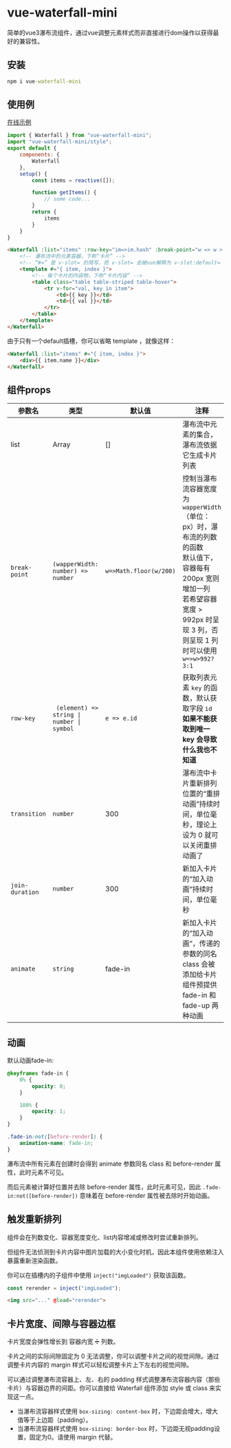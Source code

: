 # vue-waterfall-mini

简单的vue3瀑布流组件，通过vue调整元素样式而非直接进行dom操作以获得最好的兼容性。

## 安装

```cmd
npm i vue-waterfall-mini
```

## 使用例
[在线示例](https://dave-12138.github.io/vue-waterfall-mini/)
```javascript
import { Waterfall } from "vue-waterfall-mini";
import "vue-waterfall-mini/style";
export default {
    components: {
        Waterfall
    },
    setup() {
        const items = reactive([]);

        function getItems() {
            // some code...
        }
        return {
            items
        }
    }
}
```

```HTML
<Waterfall :list="items" :row-key="im=>im.hash" :break-point="w => w > 992?4:2" animate="fade-up" join-duration="1000">
    <!-- 瀑布流中的元素容器，下称“卡片” -->
    <!-- “#=” 是 v-slot= 的简写，而 v-slot= 会被vue解释为 v-slot:default= -->
    <template #="{ item, index }">
        <!-- 每个卡片的内容物，下称“卡片内容” -->
        <table class="table table-striped table-hover">
            <tr v-for="val, key in item">
                <td>{{ key }}</td>
                <td>{{ val }}</td>
            </tr>
        </table>
    </template>
</Waterfall>
```

由于只有一个default插槽，你可以省略 template ，就像这样：

```HTML
<Waterfall :list="items" #="{ item, index }">
    <div>{{ item.name }}</div>
</Waterfall>
```

## 组件props

参数名|类型|默认值|注释
-|-|-|-
list|Array|[]|瀑布流中元素的集合，瀑布流依据它生成卡片列表
`break-point` | `(wapperWidth: number) => number` | `w=>Math.floor(w/200)` |控制当瀑布流容器宽度为 `wapperWidth` （单位：px）时，瀑布流的列数的函数<br/>默认值下，容器每有 200px 宽则增加一列<br/>若希望容器宽度 > 992px 时呈现 3 列，否则呈现 1 列时可以使用 `w=>w>992?3:1`
`row-key` | ` (element) => string \| number \| symbol` | `e => e.id ` |获取列表元素 `key` 的函数，默认获取字段 `id`<br/>**如果不能获取到唯一 key 会导致什么我也不知道**
`transition` | `number` |300|瀑布流中卡片重新排列位置的“重排动画”持续时间，单位毫秒，理论上设为 0 就可以关闭重排动画了
`join-duration` | `number` |300|新加入卡片的“加入动画”持续时间，单位毫秒
`animate` | `string` |fade-in|新加入卡片的“加入动画”，传递的参数的同名 class 会被添加给卡片 <br/>组件预提供 fade-in 和 fade-up 两种动画

## 动画

默认动画fade-in:

```css
@keyframes fade-in {
    0% {
        opacity: 0;
    }

    100% {
        opacity: 1;
    }
}

.fade-in:not([before-render]) {
    animation-name: fade-in;
}
```

瀑布流中所有元素在创建时会得到 animate 参数同名 class 和 before-render 属性，此时元素不可见。

而后元素被计算好位置并去除 before-render 属性，此时元素可见，因此 `.fade-in:not([before-render])` 意味着在 before-render 属性被去除时开始动画。

## 触发重新排列
组件会在列数变化、容器宽度变化、list内容增减或修改时尝试重新排列。

但组件无法侦测到卡片内容中图片加载的大小变化时机，因此本组件使用依赖注入暴露重新渲染函数。

你可以在插槽内的子组件中使用 `inject("imgLoaded")` 获取该函数。
``` JavaScript
const rerender = inject("imgLoaded");
```
``` HTML
<img src="..." @load="rerender">
```

## 卡片宽度、间隙与容器边框

卡片宽度会弹性增长到 容器内宽 ➗ 列数。

卡片之间的实际间隙固定为 0 无法调整，你可以调整卡片之间的视觉间隙。通过调整卡片内容的 margin 样式可以轻松调整卡片上下左右的视觉间隙。

可以通过调整瀑布流容器上、左、右的 padding 样式调整瀑布流容器内容（那些卡片）与容器边界的间距。你可以直接给 Waterfall 组件添加 style 或 class 来实现这一点。
- 当瀑布流容器样式使用 `box-sizing: content-box` 时，下边距会增大，增大值等于上边距（padding）。
- 当瀑布流容器样式使用 `box-sizing: border-box` 时，下边距无视padding设置，固定为0。请使用 margin 代替。

